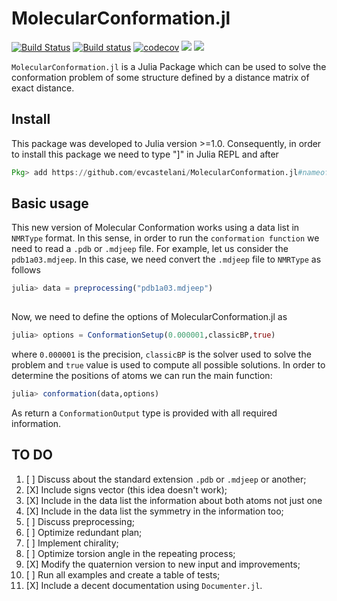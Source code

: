 # MolecularConformation.jl

[![Build Status](https://travis-ci.com/evcastelani/MolecularConformation.jl.svg?branch=master)](https://travis-ci.com/evcastelani/MolecularConformation.jl)
[![Build status](https://ci.appveyor.com/api/projects/status/rxequ5lhhisgw196/branch/master?svg=true)](https://ci.appveyor.com/project/evcastelani/molecularconformation-jl/branch/master)
[![codecov](https://codecov.io/gh/evcastelani/MolecularConformation.jl/branch/master/graph/badge.svg)](https://codecov.io/gh/evcastelani/MolecularConformation.jl)
[![](https://img.shields.io/badge/docs-stable-blue.svg)](https://evcastelani.github.io/MolecularConformation.jl/stable)
[![](https://img.shields.io/badge/docs-dev-blue.svg)](https://evcastelani.github.io/MolecularConformation.jl/dev)

`MolecularConformation.jl` is a Julia Package which can be used to solve the conformation problem of some structure defined by a distance matrix of exact distance.

## Install 




This package was developed to Julia version >=1.0. Consequently, in order to install this package we need to type "]" in Julia REPL and after 

```julia
Pkg> add https://github.com/evcastelani/MolecularConformation.jl#nameofbranch
```

## Basic usage





This new version of Molecular Conformation works using a data list in `NMRType` format. In this sense, in order to run the `conformation function` we need to read a `.pdb` or `.mdjeep` file. For example, let us consider the `pdb1a03.mdjeep`. In this case, we need convert the `.mdjeep` file to `NMRType` as follows 

```julia
julia> data = preprocessing("pdb1a03.mdjeep") 
    
```
  
 Now,  we need to define the options of MolecularConformation.jl as 
  
```julia
julia> options = ConformationSetup(0.000001,classicBP,true)
```
where `0.000001` is the precision,  `classicBP` is the solver used to solve the problem and `true` value is used to compute all possible solutions.  In order to determine the positions  of atoms we can run the main function:
 
```julia
julia> conformation(data,options)
```
As return a `ConformationOutput` type is provided with all required information.

## TO DO


1. [ ] Discuss about the standard extension `.pdb` or `.mdjeep` or another; 
1. [X] Include signs vector (this idea doesn't work);
1. [X] Include in the data list the information about both atoms not just one 
1. [X] Include in the data list the symmetry in the information too;
1. [ ] Discuss preprocessing;
1. [ ] Optimize redundant plan;
1. [ ] Implement chirality;
1. [ ] Optimize torsion angle in the repeating process;
1. [X] Modify the quaternion version to new input and improvements;
1. [ ] Run all examples and create a table of tests;
1. [X] Include a decent documentation using `Documenter.jl`.

